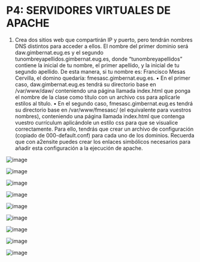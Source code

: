 # P4: SERVIDORES VIRTUALES DE APACHE

1. Crea dos sitios web que compartirán IP y puerto, pero tendrán nombres DNS distintos 
para acceder a ellos. El nombre del primer dominio será daw.gimbernat.eug.es y el 
segundo tunombreyapellidos.gimbernat.eug.es, donde “tunombreyapellidos” contiene 
la inicial de tu nombre, el primer apellido, y la inicial de tu segundo apellido. De esta 
manera, si tu nombre es: Francisco Mesas Cervilla, el domino quedaría: 
fmesasc.gimbernat.eug.es.
• En el primer caso, daw.gimbernat.eug.es tendrá su directorio base en 
/var/www/daw/ conteniendo una página llamada index.html que ponga el 
nombre de la clase como título con un archivo css para aplicarle estilos al título.
• En el segundo caso, fmesasc.gimbernat.eug.es tendrá su directorio base en 
/var/www/fmesasc/ (el equivalente para vuestros nombres), conteniendo una 
página llamada index.html que contenga vuestro currículum aplicándole un 
estilo css para que se visualice correctamente.
Para ello, tendrás que crear un archivo de configuración (copiado de 000-default.conf) 
para cada uno de los dominios. Recuerda que con a2ensite puedes crear los enlaces 
simbólicos necesarios para añadir esta configuración a la ejecución de apache.

![image](https://github.com/PolCasamitjana/DAW/assets/144775621/8ce30033-738a-4441-8c2c-1116e79d2fe7)

![image](https://github.com/PolCasamitjana/DAW/assets/144775621/612d656e-3ad7-4d04-8ed6-7db8eb74178d)

![image](https://github.com/PolCasamitjana/DAW/assets/144775621/68a5cdc6-658b-4901-a7be-198868531850)

![image](https://github.com/PolCasamitjana/DAW/assets/144775621/77e247cd-ccea-495b-b592-060ba87014eb)

![image](https://github.com/PolCasamitjana/DAW/assets/144775621/472ca38d-c238-4c21-9fce-731cd4f426e7)

![image](https://github.com/PolCasamitjana/DAW/assets/144775621/4466d439-f1c3-47ad-abb2-84dc2d87a9d1)

![image](https://github.com/PolCasamitjana/DAW/assets/144775621/3a9adcfa-0895-4d36-a900-93b364efcd45)

![image](https://github.com/PolCasamitjana/DAW/assets/144775621/8c6ad767-5b07-4ddc-b416-9e2f789e8646)

![image](https://github.com/PolCasamitjana/DAW/assets/144775621/29aa8a0b-b8fa-4ef3-84bd-79844652132e)

